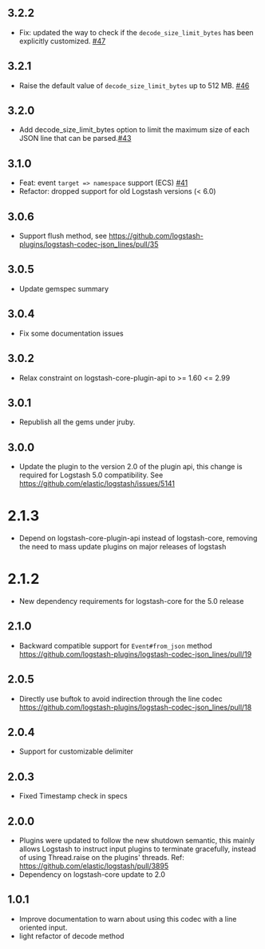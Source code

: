 ## 3.2.2
  - Fix: updated the way to check if the `decode_size_limit_bytes` has been explicitly customized. [#47](https://github.com/logstash-plugins/logstash-codec-json_lines/pull/47)

## 3.2.1
  - Raise the default value of `decode_size_limit_bytes` up to 512 MB. [#46](https://github.com/logstash-plugins/logstash-codec-json_lines/pull/46)

## 3.2.0
  - Add decode_size_limit_bytes option to limit the maximum size of each JSON line that can be parsed.[#43](https://github.com/logstash-plugins/logstash-codec-json_lines/pull/43)

## 3.1.0
  - Feat: event `target => namespace` support (ECS) [#41](https://github.com/logstash-plugins/logstash-codec-json_lines/pull/41)
  - Refactor: dropped support for old Logstash versions (< 6.0)

## 3.0.6
  - Support flush method, see https://github.com/logstash-plugins/logstash-codec-json_lines/pull/35

## 3.0.5
  - Update gemspec summary

## 3.0.4
  - Fix some documentation issues

## 3.0.2
  - Relax constraint on logstash-core-plugin-api to >= 1.60 <= 2.99

## 3.0.1
  - Republish all the gems under jruby.
## 3.0.0
  - Update the plugin to the version 2.0 of the plugin api, this change is required for Logstash 5.0 compatibility. See https://github.com/elastic/logstash/issues/5141
# 2.1.3
  - Depend on logstash-core-plugin-api instead of logstash-core, removing the need to mass update plugins on major releases of logstash
# 2.1.2
  - New dependency requirements for logstash-core for the 5.0 release
## 2.1.0
 - Backward compatible support for `Event#from_json` method https://github.com/logstash-plugins/logstash-codec-json_lines/pull/19

## 2.0.5
 - Directly use buftok to avoid indirection through the line codec https://github.com/logstash-plugins/logstash-codec-json_lines/pull/18

## 2.0.4
 - Support for customizable delimiter

## 2.0.3
 - Fixed Timestamp check in specs

## 2.0.0
 - Plugins were updated to follow the new shutdown semantic, this mainly allows Logstash to instruct input plugins to terminate gracefully,
   instead of using Thread.raise on the plugins' threads. Ref: https://github.com/elastic/logstash/pull/3895
 - Dependency on logstash-core update to 2.0

## 1.0.1
 - Improve documentation to warn about using this codec with a line oriented input.
 - light refactor of decode method
